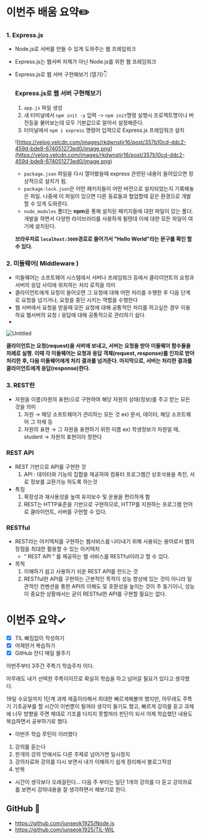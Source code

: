 
# 이번주 배움 요약✏️

### 1. Express.js

- Node.js로 서버를 만들 수 있게 도와주는 웹 프레임워크
- Express.js는 웹서버 자체가 아닌 Node.js를 위한 웹 프레임워크
- Express.js로 웹 서버 구현해보기 (열기)👇
    
    ### Express.js로 웹 서버 구현해보기
    
    1. `app.js` 파일 생성
    2. 새 터미널에서 `npm init -y` 입력 -> `npm init`명령 실행시 프로젝트명이나 버전등을 물어보는데 모두 기본값으로 알아서 설정해준다.
    3. 터미널에서 `npm i express` 명령어 입력으로 Express.js 프레임워크 설치
    
    ![https://velog.velcdn.com/images/rkdwnstjr16/post/357b10cd-ddc2-459d-bde8-674051273ed0/image.png](https://velog.velcdn.com/images/rkdwnstjr16/post/357b10cd-ddc2-459d-bde8-674051273ed0/image.png)
    
    - `package.json` 파일을 다시 열어봤을때 express 관련된 내용이 들어있으면 정상적으로 설치가 됨.
    - `package-lock.json`은 어떤 패키지들이 어떤 버전으로 설치되었는지 기록해놓은 파일. 나중에 이 파일이 있으면 다른 동료들과 협업할때 같은 환경으로 개발할 수 있게 도와준다.
    - `node_modules` 폴더는 **npm**을 통해 설치된 패키지들에 대한 파일이 있는 폴더.개발을 하면서 다양한 라이브러리를 사용하게 될텐데 이에 대한 모든 파일이 여기에 설치된다.
    
    **브라우저로 `localhost:3000`경로로 들어가서 "Hello World"라는 문구를 확인 할 수 있다.**
    

### 2. 미들웨어( Middleware )

- 미들웨어는 소프트웨어 시스템에서 서버나 프레임워크 등에서 클라이언트의 요청과 서버의 응답 사이에 위치하는 처리 로직을 의미
- 클라이언트에게 요청이 들어오면 그 요청에 대해 어떤 처리를 수행한 후 다음 단계로 요청을 넘기거나, 요청을 중단 시키는 역할을 수행한다
- 웹 서버에서 요청을 받을때 모든 요청에 대해 공통적인 처리를 하고싶은 경우 이용하요 웹서버의 요청 / 응답에 대해 공통적으로 관리하기 쉽다.
- 

![Untitled](https://s3-us-west-2.amazonaws.com/secure.notion-static.com/ce0a9e05-181f-4433-8432-b97fbc9f0638/Untitled.png)

**클라이언트는 요청(request)을 서버에 보내고, 서버는 요청을 받아 미들웨어 함수들을 차례로 실행. 이때 각 미들웨어는 요청과 응답 객체(request, response)를 인자로 받아 처리한 후, 다음 미들웨어에게 처리 결과를 넘겨준다. 마지막으로, 서버는 처리한 결과를 클라이언트에게 응답(response)한다.**

### 3. REST란

- 자원을 이름(자원의 표현)으로 구현하여 해당 자원의 상태(정보)를 주고 받는 모든 것을 의미
    1. 자원 → 해당 소프트웨어가 관리하는 모든 것 ex) 문서, 데이터, 해당 소프트웨어 그 자체 등
    2. 자원의 표현 → 그 자원을 표현하기 위한 이름 ex) 학생정보가 자원일 때, student → 자원의 표현이라 정한다

### REST API

- REST 기반으로 API를 구현한 것
    1. API :  데이터와 기능의 집합을 제공하여 컴퓨터 프로그램간 상호삭용을 촉진, 서로 정보를 교환가능 하도록 하는것
- 특징
    1. 확장성과 재사용성을 높여 유지보수 및 운용을 편리하게 함
    2. REST는 HTTP표준을 기반으로 구현하므로, HTTP를 지원하는 프로그램 언어로 클라이언트, 서버를 구현할 수 있다.
    

### RESTful

- REST라는 아키텍처를 구현하는 웹서비스를 나타내기 위해 사용되는 용어로서 웹의 장점을 최대한 활용할 수 있는 아키텍처
    - “ REST API “ 를 제공하는 웹 서비스를 RESTful이라고 할 수 있다.
- 목적
    1. 이해하기 쉽고 사용하기 쉬운 REST API를 만드는 것
    2. RESTful한 API를 구현하는 근본적인 목적이 성능 향상에 있는 것이 아니라 일관적인 컨벤션을 통한 API의 이해도 및 호환성을 높이는 것이 주 동기이니, 성능이 중요한 상황에서는 굳이 RESTful한 API를 구현할 필요는 없다.

# 이번주 요약✓

- [x]  TIL 빠짐없이 작성하기
- [x]  어제한거 복습하기
- [x]  GitHub 잔디 매일 물주기

이번주부터 3주간 주특기 학습주차 이다.

아무래도 내가 선택한 주특이이므로 확실히 학습을 하고 넘어갈 필요가 있다고 생각했다.

19일 수요일까지 1단계 과제 제출이라해서 최대한 빠르게해볼까 했지만, 아무래도 주특기 기초공부를 할 시간이 이번뿐이 될꺼라 생각이 들기도 했고, 빠르게 강의를 듣고 과제에 너무 방향을 주면 제대로 기초를 다지지 못할꺼라 판단이 되서  어제 학습했던 내용도 복습하면서 공부하기로 했다.

- 이번주 학습 루틴이 이러했다
1. 강의를 듣는다
2. 한개의 강의 안에서도 다른 주제로 넘어가면 일시정지
3. 강의자료와 강의를 다시 보면서 내가 이해하기 쉽게 정리해서 블로그작성
4. 반복

- 시간이 생각보다 오래걸린다… 다음 주 부터는 일단 1개의 강의를 다 듣고 강의자료를 보면서 강의내용을 잘 생각하면서 해보기로 한다.

## GitHub 📘

- https://github.com/junseok1925/Node.js
- https://github.com/junseok1925/TIL-WIL